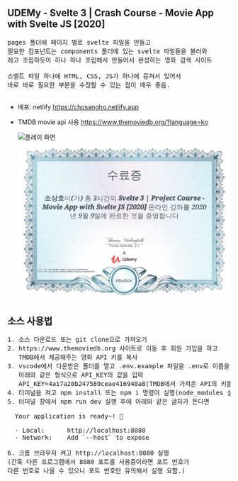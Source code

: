 ## UDEMy - Svelte 3 | Crash Course - Movie App with Svelte JS [2020]

<pre>
pages 폴더에 페이지 별로 svelte 파일을 만들고
필요한 컴포넌트는 components 폴더에 있는 svelte 파일들을 불러와
레고 조립하듯이 하나 하나 조립해서 만들어서 완성하는 영화 검색 사이트

스벨트 파일 하나에 HTML, CSS, JS가 하나에 뭉쳐서 있어서
바로 바로 필요한 부분을 수정할 수 있는 점이 매우 좋음.

</pre>

- 배포: netlify
  <https://chosangho.netlify.app>
- TMDB movie api 사용
  <https://www.themoviedb.org/?language=ko>

  ![플레이 화면](/screenshot/screen.gif)
  ![자격증](/screenshot/certificate.jpg)

## 소스 사용법

<pre>
1. 소스 다운로드 또는 git clone으로 가져오기
2. https://www.themoviedb.org 사이트로 이동 후 회원 가입을 하고
   TMDB에서 제공해주는 영화 API 키를 복사
3. vscode에서 다운받은 폴더를 열고 .env.example 파일을 .env로 이름을 변경한 뒤에
   아래와 같은 형식으로 API_KEY의 값을 입력
   API_KEY=4a17a20b247589ceae416940a8(TMDB에서 가져온 API의 키를 붙여넣으면 됨)
4. 터미널을 켜고 npm install 또는 npm i 명령어 실행(node_modules 설치됨)
5. 터미널 창에서 npm run dev 실행 후에 아래와 같은 글자가 뜬다면

  Your application is ready~! 🚀

  - Local:      http://localhost:8080
  - Network:    Add `--host` to expose

6. 크롬 브라우저 켜고 http://localhost:8080 실행
(간혹 다른 프로그램에서 8080 포트를 사용중이라면 포트 번호가
다른 번호로 나올 수 있으니 포트 번호만 유의해서 실행 요함.)
</pre>
